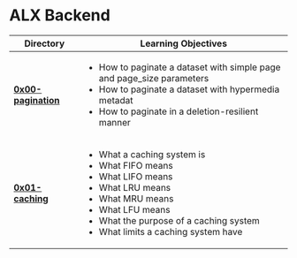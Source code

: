 # ALX Backend


| Directory | Learning Objectives |
|-----------|---------------------|
| [**0x00-pagination**](https://github.com/masonk16/alx-backend/tree/master/0x00-pagination) | <ul><li>How to paginate a dataset with simple page and page_size parameters</li><li>How to paginate a dataset with hypermedia metadat</li><li>How to paginate in a deletion-resilient manner</li></ul> |
| [**0x01-caching**](https://github.com/masonk16/alx-backend/tree/master/0x01-caching) | <ul><li>What a caching system is</li><li>What FIFO means</li><li>What LIFO means</li><li>What LRU means</li><li>What MRU means</li><li>What LFU means</li><li>What the purpose of a caching system</li><li>What limits a caching system have</li></ul> |
